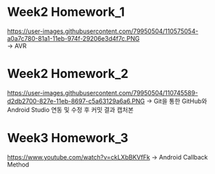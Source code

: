 # Week2 Homework_1

https://user-images.githubusercontent.com/79950504/110575054-a0a7c780-81a1-11eb-974f-29206e3d4f7c.PNG </br>
-> AVR 



# Week2 Homework_2

https://user-images.githubusercontent.com/79950504/110745589-d2db2700-827e-11eb-8697-c5a63129a6a6.PNG
-> Git을 통한 GitHub와 Android Studio 연동 및 수정 후 커밋 결과 캡처본

# Week3 Homework_3
https://www.youtube.com/watch?v=ckLXbBKVfFk
-> Android Callback Method 
